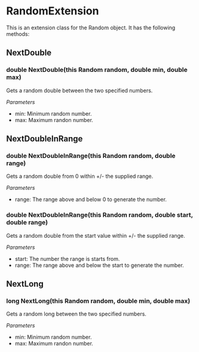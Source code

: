 # RandomExtension

This is an extension class for the Random object. It has the following methods:

## NextDouble
### double NextDouble(this Random random, double min, double max)

Gets a random double between the two specified numbers.

*Parameters*

* min: Minimum random number.
* max: Maximum randon number.

## NextDoubleInRange
### double NextDoubleInRange(this Random random, double range)

Gets a random double from 0 within +/- the supplied range.

*Parameters*

* range: The range above and below 0 to generate the number.

### double NextDoubleInRange(this Random random, double start, double range)

Gets a random double from the start value within +/- the supplied range.

*Parameters*

* start: The number the range is starts from.
* range: The range above and below the start to generate the number.

## NextLong
### long NextLong(this Random random, double min, double max)

Gets a random long between the two specified numbers.

*Parameters*

* min: Minimum random number.
* max: Maximum randon number.
